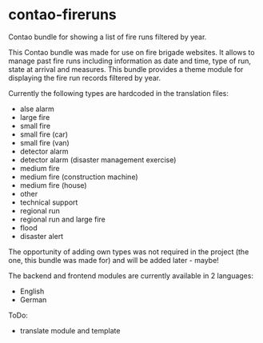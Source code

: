 # contao-fireruns
Contao bundle for showing a list of fire runs filtered by year.

This Contao bundle was made for use on fire brigade websites. It allows to manage past fire runs including information as date and time, type of run, state at arrival and measures. This bundle provides a theme module for displaying the fire run records filtered by year.

Currently the following types are hardcoded in the translation files:
* alse alarm
* large fire
* small fire
* small fire (car)
* small fire (van)
* detector alarm
* detector alarm (disaster management exercise)
* medium fire
* medium fire (construction machine)
* medium fire (house)
* other
* technical support
* regional run
* regional run and large fire
* flood
* disaster alert

The opportunity of adding own types was not required in the project (the one, this bundle was made for) and will be added later - maybe!

The backend and frontend modules are currently available in 2 languages:
* English
* German

ToDo:
* translate module and template
